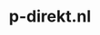 ---
layout: post
title:  "p-direkt.nl"
internal_url:  "/data/p-direkt.nl.html"
categories: dutchgov
---